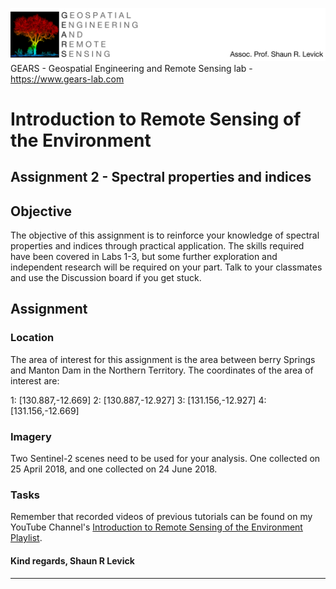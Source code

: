 ![Shaun Levick](Logo3.png)
GEARS - Geospatial Engineering and Remote Sensing lab - https://www.gears-lab.com

# Introduction to Remote Sensing of the Environment
Assignment 2 - Spectral properties and indices
--------------


## Objective


The objective of this assignment is to reinforce your knowledge of spectral properties and indices through practical application. The skills required have been covered in Labs 1-3, but some further exploration and independent research will be required on your part. Talk to your classmates and use the Discussion board if you get stuck.

## Assignment
### Location

The area of interest for this assignment is the area between berry Springs and Manton Dam in the Northern Territory. The coordinates of the area of interest are:

1: [130.887,-12.669]
2: [130.887,-12.927]
3: [131.156,-12.927]
4: [131.156,-12.669]

### Imagery

Two Sentinel-2 scenes need to be used for your analysis. One collected on 25 April 2018, and one collected on 24 June 2018.

### Tasks





Remember that recorded videos of previous tutorials can be found on my YouTube Channel's [Introduction to Remote Sensing of the Environment Playlist](https://www.youtube.com/playlist?list=PLf6lu3bePWHDi3-lrSqiyInMGQXM34TSV).

#### Kind regards, Shaun R Levick
------
